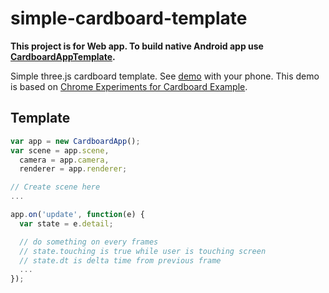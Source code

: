 simple-cardboard-template
==================

**This project is for Web app. To build native Android app use [CardboardAppTemplate](https://github.com/ejeinc/CardboardAppTemplate).**

Simple three.js cardboard template. See [demo](http://ejeinc.github.io/simple-cardboard-template/) with your phone. This demo is based on [Chrome Experiments for Cardboard Example](http://vr.chromeexperiments.com/example.html).

## Template

```JavaScript
var app = new CardboardApp();
var scene = app.scene,
  camera = app.camera,
  renderer = app.renderer;

// Create scene here
...

app.on('update', function(e) {
  var state = e.detail;

  // do something on every frames
  // state.touching is true while user is touching screen
  // state.dt is delta time from previous frame
  ...
});
```
